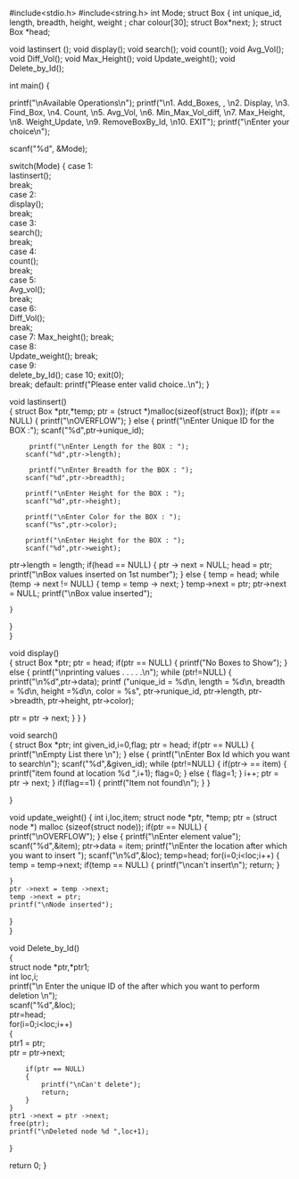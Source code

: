 #include<stdio.h>
 #include<string.h> 
 int Mode; 
 struct Box 
 { int unique_id, length, breadth, height, weight ; 
 char colour[30];
  struct Box*next;
}; struct Box *head;

void lastinsert ();
void display();
void search();
 void count(); 
 void Avg_Vol();
  void Diff_Vol(); 
  void Max_Height(); 
  void Update_weight();
   void Delete_by_Id();

int main() {

printf("\nAvailable Operations\n");
printf("\n1. Add_Boxes, , \n2. Display, \n3. Find_Box, \n4. Count, \n5. Avg_Vol, \n6. Min_Max_Vol_diff, \n7. Max_Height, \n8. Weight_Update, \n9. RemoveBoxBy_Id, \n10. EXIT");
printf("\nEnter your choice\n");

 scanf("%d", &Mode);
 
 
  switch(Mode)
{
         case 1:  
          lastinsert();  
        break;  
        case 2:  
             display();          
        break;  
        case 3:  
            search();     
        break;  
        case 4:  
           count();       
        break;  
        case 5:  
         Avg_vol();        
        break;  
        case 6:  
         Diff_Vol();          
        break;  
        case 7: 
         Max_height();
        break;  
        case 8:  
         Update_weight();
        break;  
        case 9:  
         delete_by_Id();
        case 10;
        exit(0);  
        break;
    default:
        printf("Please enter valid choice..\n");
}


void lastinsert()  
{
struct Box *ptr,*temp;
ptr = (struct *)malloc(sizeof(struct Box));
if(ptr == NULL)
{
printf("\nOVERFLOW");
}
else
{
printf("\nEnter Unique ID for the BOX :");
        scanf("%d",ptr->unique_id);
    
         printf("\nEnter Length for the BOX : ");
        scanf("%d",ptr->length);
    
         printf("\nEnter Breadth for the BOX : ");
        scanf("%d",ptr->breadth);
    
        printf("\nEnter Height for the BOX : ");
        scanf("%d",ptr->height);

        printf("\nEnter Color for the BOX : ");
        scanf("%s",ptr->color);

        printf("\nEnter Height for the BOX : ");
        scanf("%d",ptr->weight);

ptr->length = length;
if(head == NULL)
{
ptr -> next = NULL;
head = ptr;
printf("\nBox values inserted on 1st number");
}
else
{
temp = head;
while (temp -> next != NULL)
{
temp = temp -> next;
}
temp->next = ptr;
ptr->next = NULL;
printf("\nBox value inserted");

    }  
}  
}

void display()  
{
struct Box *ptr;
ptr = head;
if(ptr == NULL)
{
printf("No Boxes to Show");
}
else
{
printf("\nprinting values . . . . .\n");
while (ptr!=NULL)
{
printf("\n%d",ptr->data);
printf ("unique_id = %d\n, length = %d\n, breadth = %d\n, height =%d\n, color = %s", ptr->runique_id, ptr->length, ptr->breadth, ptr->height, ptr->color);

ptr = ptr -> next;
}
}
}

void search()  
{
struct Box *ptr;
int given_id,i=0,flag;
ptr = head;
if(ptr == NULL)
{
printf("\nEmpty List there \n");
}
else
{
printf("\nEnter Box Id which you want to search\n");
scanf("%d",&given_id);
while (ptr!=NULL)
{
if(ptr-> == item)
{
printf("item found at location %d ",i+1);
flag=0;
}
else
{
flag=1;
}
i++;
ptr = ptr -> next;
}
if(flag==1)
{
printf("Item not found\n");
}
}

}

void update_weight()
{
int i,loc,item;
struct node *ptr, *temp;
ptr = (struct node *) malloc (sizeof(struct node));
if(ptr == NULL)
{
printf("\nOVERFLOW");
}
else
{
printf("\nEnter element value");
scanf("%d",&item);
ptr->data = item;
printf("\nEnter the location after which you want to insert ");
scanf("\n%d",&loc);
temp=head;
for(i=0;i<loc;i++)
{
temp = temp->next;
if(temp == NULL)
{
printf("\ncan't insert\n");
return;
}

    }  
    ptr ->next = temp ->next;   
    temp ->next = ptr;   
    printf("\nNode inserted");  
}  
}


void Delete_by_Id()  
{  
    struct node *ptr,*ptr1;  
    int loc,i;    
    printf("\n Enter the unique ID of the  after which you want to perform deletion \n");  
    scanf("%d",&loc);  
    ptr=head;  
    for(i=0;i<loc;i++)  
    {  
        ptr1 = ptr;       
        ptr = ptr->next;  
              
        if(ptr == NULL)  
        {  
            printf("\nCan't delete");  
            return;  
        }  
    }  
    ptr1 ->next = ptr ->next;  
    free(ptr);  
    printf("\nDeleted node %d ",loc+1);  
}  


return 0; }
